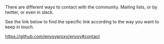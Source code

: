 There are different ways to contact with the community.
Mailing lists, or by twitter, or even in slack.

See the link below to find the specific link according to the way you want to keep in touch.

https://github.com/envoyproxy/envoy#contact
